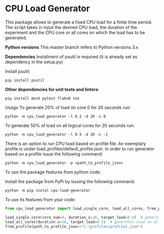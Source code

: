 CPU Load Generator
==================

This package allows to generate a fixed CPU load for a finite time period.
The script takes in input the desired CPU load, the duration of the experiment and
the CPU core or all cores on which the load has to be generated.

**Python versions**
This master branch refers to Python versions 3.x

**Dependencies**
Installment of psutil is required (it is already set as dependency in the setup.py)

Install psutil: 
    
    pip install psutil
	
**Other dependencies for unit tests and linters**:
    
    pip install mock pytest flake8 tox

*Usage*
To generate 20% of load on core 0 for 20 seconds run:

    python -m cpu_load_generator -l 0.2 -d 20 -c 0

To generate 50% of load on all logical cores for 20 seconds run:

    python -m cpu_load_generator -l 0.5 -d 20 -c -1
    
There is an option to run CPU load based on profile file. An exemplary profile is under 
load_profiles/default_profile.json. In order to run generator based on a profile issue 
the following command:

    python -m cpu_load_generator -p <path_to_profile_json>

To use the package features from python code:

Install the package from PyPi by issuing the following command:

    python -m pip instal cpu-load-generator

To use its features from your code:

```python
from cpu_load_generator import load_single_core, load_all_cores, from_profile

load_single_core(core_num=0, duration_s=20, target_load=0.4)  # generate load on single core (0)
load_all_cores(duration_s=30, target_load=0.2)  # generates load on all cores
from_profile(path_to_profile_json=r"c:\profiles\profile1.json")
```



